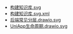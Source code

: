 - [构建知识库.svg](./构建知识库.svg)
- [构建知识库.svg.xml](./构建知识库.svg.xml)
- [后端常见分层.drawio.svg](./后端常见分层.drawio.svg)
- [UniApp生命周期.drawio.svg](./UniApp生命周期.drawio.svg)
